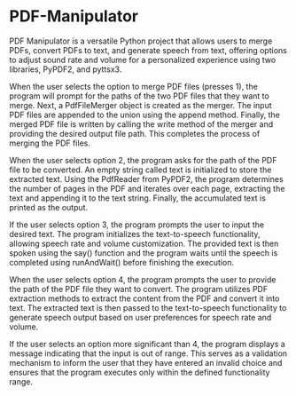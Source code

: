 # PDF-Manipulator
PDF Manipulator is a versatile Python project that allows users to merge PDFs, convert PDFs to text, and generate speech from text, offering options to adjust sound rate and volume for a personalized experience using two libraries, PyPDF2, and pyttsx3.

When the user selects the option to merge PDF files (presses 1), the program will prompt for the paths of the two PDF files that they want to merge. Next, a PdfFileMerger object is created as the merger. The input PDF files are appended to the union using the append method. Finally, the merged PDF file is written by calling the write method of the merger and providing the desired output file path. This completes the process of merging the PDF files.

When the user selects option 2, the program asks for the path of the PDF file to be converted. An empty string called text is initialized to store the extracted text. Using the PdfReader from PyPDF2, the program determines the number of pages in the PDF and iterates over each page, extracting the text and appending it to the text string. Finally, the accumulated text is printed as the output.

If the user selects option 3, the program prompts the user to input the desired text. The program initializes the text-to-speech functionality, allowing speech rate and volume customization. The provided text is then spoken using the say() function and the program waits until the speech is completed using runAndWait() before finishing the execution.

When the user selects option 4, the program prompts the user to provide the path of the PDF file they want to convert. The program utilizes PDF extraction methods to extract the content from the PDF and convert it into text. The extracted text is then passed to the text-to-speech functionality to generate speech output based on user preferences for speech rate and volume.

If the user selects an option more significant than 4, the program displays a message indicating that the input is out of range. This serves as a validation mechanism to inform the user that they have entered an invalid choice and ensures that the program executes only within the defined functionality range.
